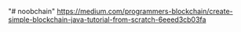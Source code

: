 "# noobchain" 
https://medium.com/programmers-blockchain/create-simple-blockchain-java-tutorial-from-scratch-6eeed3cb03fa
